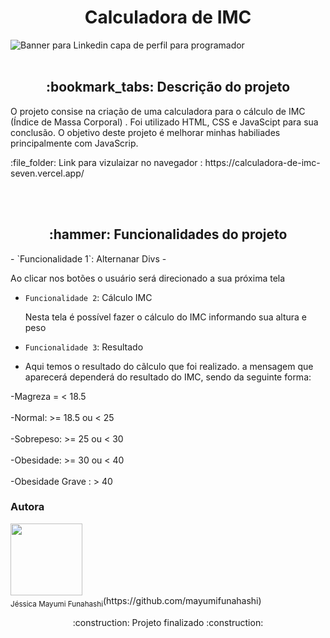 <h1 align="center"> Calculadora de IMC </h1>

![Banner para Linkedin capa de perfil  para programador ](https://user-images.githubusercontent.com/100293266/168341815-3ca1c17c-9857-4e1a-949c-b071db2499c6.png)
<br></br>


<h2 align="center"> :bookmark_tabs: Descrição do projeto </h2>

<p> O projeto consise na criação de uma calculadora para o cálculo de IMC (Índice de Massa Corporal) . Foi utilizado HTML, CSS e JavaScipt para sua conclusão. O objetivo deste projeto é melhorar minhas habiliades principalmente com JavaScrip. </p>
<p> :file_folder: Link para vizulaizar no navegador : https://calculadora-de-imc-seven.vercel.app/ <p/>
<br></br>
<h2 align = "center" >:hammer: Funcionalidades do projeto</h2>
- `Funcionalidade 1`: Alternanar Divs
- <p> Ao clicar nos botões o usuário será direcionado a sua próxima tela </p>
  
- `Funcionalidade 2`: Cálculo IMC
  <p> Nesta tela é possível fazer o cálculo do IMC informando sua altura e peso </p>
  
- `Funcionalidade 3`: Resultado
- <p> Aqui temos o resultado do cãlculo que foi realizado. a mensagem que aparecerá dependerá do resultado do IMC, sendo da seguinte forma: </p>
-Magreza = < 18.5
<br></br>
-Normal: >= 18.5 ou < 25
<br></br>
-Sobrepeso: >= 25 ou < 30
<br></br>
-Obesidade:  >= 30 ou < 40
<br></br>
-Obesidade Grave : > 40
<h3>Autora</h3>
 <img src="https://avatars.githubusercontent.com/u/100293266?v=4"width=115><br><sub>Jéssica Mayumi Funahashi</sub>(https://github.com/mayumifunahashi)  

<p align="center">:construction: Projeto finalizado :construction:</p>
